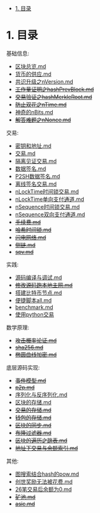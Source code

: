 <!-- TOC -->

- [1. 目录](#1-目录)

<!-- /TOC -->


<a id="markdown-1-目录" name="1-目录"></a>
# 1. 目录

基础信息:
* [区块总览.md](./release-区块总览.md)
* [货币的供应.md](./release-货币的供应.md)
* [共识升级之nVersion.md](./release-共识升级之nVersion.md)
* ~~[工作量证明之hashPrevBlock.md](./release-工作量证明之hashPrevBlock.md)~~
* ~~[交易验证之hashMerkleRoot.md](./release-交易验证之hashMerkleRoot.md)~~
* ~~[防止双花之nTime.md](./release-防止双花之nTime.md)~~
* [神奇的nBits.md](./release-神奇的nBits.md)
* ~~[解答难题之nNonce.md](./解答难题之nNonce.md)~~

交易:
* [密钥和地址.md](./release-密钥和地址.md)
* [交易.md](./release-交易.md)
* [隔离见证交易.md](./release-隔离见证交易.md)
* [数据签名.md](./release-数据签名.md)
* [P2SH数据签名.md](./release-P2SH数据签名.md)
* [离线签名交易.md](./release-离线签名交易.md)
* [nLockTime时间锁交易.md](./release-nLockTime时间锁交易.md)
* [nLockTime单向支付通道.md](./release-nLockTime单向支付通道.md)
* [nSequence时间锁交易.md](./release-nSequence时间锁交易.md)
* [nSequence双向支付通道.md](./release-nSequence双向支付通道.md)
* ~~[手续费.md](./release-手续费.md)~~
* ~~[哈希时间锁.md](./release-哈希时间锁.md)~~
* ~~[闪电网络.md](./release-闪电网络.md)~~
* ~~[侧链.md](./release-侧链)~~
* ~~[spv.md](./release-spv.md)~~

实践:
* [源码编译与调试.md](./release-源码编译与调试.md)
* ~~[修改源码跑本地主网.md](./release-修改源码本地跑主网.md)~~
* [搭建比特币节点.md](./release-搭建比特币节点.md)
* [便捷脚本all.md](./release-便捷脚本all.md)
* [benchmark.md](./release-benchmark.md)
* [使用python交易](./release-使用python交易.md)

数学原理:
* ~~[攻击概率论证.md](./release-攻击概率论证.md)~~
* ~~[sha256.md](./release-sha256.md)~~
* ~~[椭圆曲线加密.md](./release-椭圆曲线加密.md)~~

底层源码实现:
* ~~[事件模型.md](./release-事件模型.md)~~
* ~~[p2p.md](./release-p2p.md)~~
* [序列化与反序列化.md](./release-序列化与反序列化.md)
* [区块的存储.md](./release-区块的存储.md)
* ~~[交易的存储.md](./release-交易的存储.md)~~
* ~~[钱包的存储.md](./release-钱包的存储.md)~~
* ~~[区块的同步.md](./release-区块的同步.md)~~
* ~~[布隆过滤器.md](./release-布隆过滤器.md)~~
* ~~[区块的遍历之跳表.md](./release-区块的遍历之跳表.md)~~
* ~~[地址下交易与余额索引.md](./release-地址下交易与余额索引)~~

其他:
* [图搜索结合hash的pow.md](./release-图搜索结合hash的pow.md)
* [创世奖励无法被花费.md](./release-创世奖励无法被花费.md)
* [26笔交易后余额为0.md](./release-26笔交易后余额为0.md)
* ~~[矿池.md](./release-矿池.md)~~
* ~~[asic.md](./release-asic.md)~~

